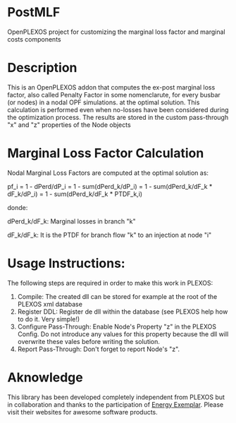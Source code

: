 # PostMLF
OpenPLEXOS project for customizing the marginal loss factor and marginal costs components

# Description

This is an OpenPLEXOS addon that computes the ex-post marginal loss factor, also called Penalty Factor in some nomenclarute, for every busbar (or nodes) in a nodal OPF simulations. at the optimal solution. 
This calculation is performed even when no-losses have been considered during the optimization process. The results are stored in the custom pass-through "x" and "z" properties of the Node objects

# Marginal Loss Factor Calculation

Nodal Marginal Loss Factors are computed at the optimal solution as:

pf_i = 1 - dPerd/dP_i = 1 - sum(dPerd_k/dP_i) = 1 - sum(dPerd_k/dF_k * dF_k/dP_i) = 1 - sum(dPerd_k/dF_k * PTDF_k,i)

donde:

dPerd_k/dF_k: Marginal losses in branch "k"

dF_k/dF_k: It is the PTDF for branch flow "k" to an injection at node "i" 

# Usage Instructions:

The following steps are required in order to make this work in PLEXOS:
1. Compile: The created dll can be stored for example at the root of the PLEXOS xml database
2. Register DDL: Register de dll within the database (see PLEXOS help how to do it. Very simple!)
3. Configure Pass-Through: Enable Node's Property "z" in the PLEXOS Config. Do not introduce any values for this property because the dll will overwrite these vales before writing the solution.
4. Report Pass-Through: Don't forget to report Node's "z".

# Aknowledge

This library has been developed completely independent from PLEXOS but in collaboration and thanks to the participation of [Energy Exemplar](http://energyexemplar.com). Please visit their websites for awesome software products.
